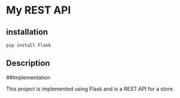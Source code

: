 # My REST API

## installation
```
pip install Flask

```

## Description


##Implementation

This project is implemented using Flask and is a REST API for a store. 


